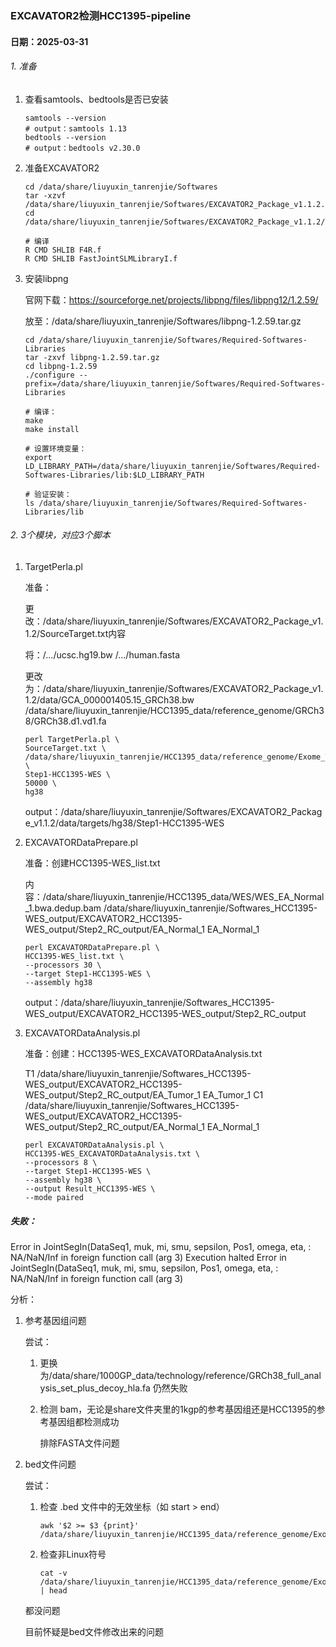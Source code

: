 ### EXCAVATOR2检测HCC1395-pipeline

#### 日期：2025-03-31

###### 1. 准备

1. 查看samtools、bedtools是否已安装

   ```markup
   samtools --version
   # output：samtools 1.13
   bedtools --version
   # output：bedtools v2.30.0
   ```

2. 准备EXCAVATOR2

   ```markup
   cd /data/share/liuyuxin_tanrenjie/Softwares
   tar -xzvf /data/share/liuyuxin_tanrenjie/Softwares/EXCAVATOR2_Package_v1.1.2.tgz
   cd /data/share/liuyuxin_tanrenjie/Softwares/EXCAVATOR2_Package_v1.1.2/lib/F77

   # 编译
   R CMD SHLIB F4R.f
   R CMD SHLIB FastJointSLMLibraryI.f
   ```

3. 安装libpng

   官网下载：https://sourceforge.net/projects/libpng/files/libpng12/1.2.59/

   放至：/data/share/liuyuxin_tanrenjie/Softwares/libpng-1.2.59.tar.gz

   ```markup
   cd /data/share/liuyuxin_tanrenjie/Softwares/Required-Softwares-Libraries
   tar -zxvf libpng-1.2.59.tar.gz
   cd libpng-1.2.59
   ./configure --prefix=/data/share/liuyuxin_tanrenjie/Softwares/Required-Softwares-Libraries

   # 编译：
   make
   make install

   # 设置环境变量：
   export LD_LIBRARY_PATH=/data/share/liuyuxin_tanrenjie/Softwares/Required-Softwares-Libraries/lib:$LD_LIBRARY_PATH

   # 验证安装：
   ls /data/share/liuyuxin_tanrenjie/Softwares/Required-Softwares-Libraries/lib
   ```

###### 2. 3个模块，对应3个脚本

1. TargetPerla.pl

   准备：

   更改：/data/share/liuyuxin_tanrenjie/Softwares/EXCAVATOR2_Package_v1.1.2/SourceTarget.txt内容

   将：/.../ucsc.hg19.bw /.../human.fasta

   更改为：/data/share/liuyuxin_tanrenjie/Softwares/EXCAVATOR2_Package_v1.1.2/data/GCA_000001405.15_GRCh38.bw /data/share/liuyuxin_tanrenjie/HCC1395_data/reference_genome/GRCh38/GRCh38.d1.vd1.fa

   ```markup
   perl TargetPerla.pl \
   SourceTarget.txt \
   /data/share/liuyuxin_tanrenjie/HCC1395_data/reference_genome/Exome_Target_bed/S07604624_delete.bed \
   Step1-HCC1395-WES \
   50000 \
   hg38
   ```

   output：/data/share/liuyuxin_tanrenjie/Softwares/EXCAVATOR2_Package_v1.1.2/data/targets/hg38/Step1-HCC1395-WES

2. EXCAVATORDataPrepare.pl

   准备：创建HCC1395-WES_list.txt

   内容：/data/share/liuyuxin_tanrenjie/HCC1395_data/WES/WES_EA_Normal_1.bwa.dedup.bam /data/share/liuyuxin_tanrenjie/Softwares_HCC1395-WES_output/EXCAVATOR2_HCC1395-WES_output/Step2_RC_output/EA_Normal_1 EA_Normal_1

   ```markup
   perl EXCAVATORDataPrepare.pl \
   HCC1395-WES_list.txt \
   --processors 30 \
   --target Step1-HCC1395-WES \
   --assembly hg38
   ```

   output：/data/share/liuyuxin_tanrenjie/Softwares_HCC1395-WES_output/EXCAVATOR2_HCC1395-WES_output/Step2_RC_output

3. EXCAVATORDataAnalysis.pl

   准备：创建：HCC1395-WES_EXCAVATORDataAnalysis.txt

   T1 /data/share/liuyuxin_tanrenjie/Softwares_HCC1395-WES_output/EXCAVATOR2_HCC1395-WES_output/Step2_RC_output/EA_Tumor_1 EA_Tumor_1 C1 /data/share/liuyuxin_tanrenjie/Softwares_HCC1395-WES_output/EXCAVATOR2_HCC1395-WES_output/Step2_RC_output/EA_Normal_1 EA_Normal_1

   ```markup
   perl EXCAVATORDataAnalysis.pl \
   HCC1395-WES_EXCAVATORDataAnalysis.txt \
   --processors 8 \
   --target Step1-HCC1395-WES \
   --assembly hg38 \
   --output Result_HCC1395-WES \
   --mode paired
   ```

##### 失败：

Error in JointSegIn(DataSeq1, muk, mi, smu, sepsilon, Pos1, omega, eta,  :
NA/NaN/Inf in foreign function call (arg 3)
Execution halted
Error in JointSegIn(DataSeq1, muk, mi, smu, sepsilon, Pos1, omega, eta,  :
NA/NaN/Inf in foreign function call (arg 3)

分析：

1. 参考基因组问题

   尝试：

   1. 更换为/data/share/1000GP_data/technology/reference/GRCh38_full_analysis_set_plus_decoy_hla.fa 仍然失败

   2. 检测 bam，无论是share文件夹里的1kgp的参考基因组还是HCC1395的参考基因组都检测成功

      排除FASTA文件问题

2. bed文件问题

   尝试：

   1. 检查 .bed 文件中的无效坐标（如 start > end）

      ```markup
      awk '$2 >= $3 {print}' /data/share/liuyuxin_tanrenjie/HCC1395_data/reference_genome/Exome_Target_bed/S07604624_delete.bed
      ```

   2. 检查非Linux符号

      ```markup
      cat -v /data/share/liuyuxin_tanrenjie/HCC1395_data/reference_genome/Exome_Target_bed/S07604624_delete.bed | head
      ```

   都没问题

   目前怀疑是bed文件修改出来的问题












































